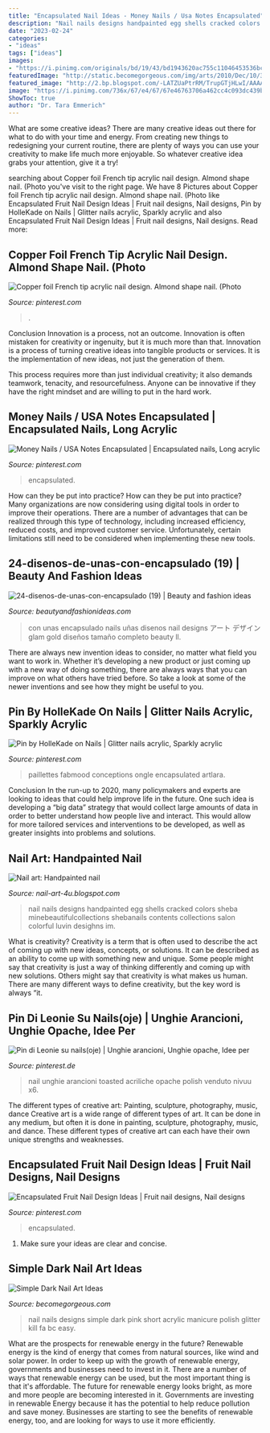 ```yaml
---
title: "Encapsulated Nail Ideas - Money Nails / Usa Notes Encapsulated"
description: "Nail nails designs handpainted egg shells cracked colors sheba minebeautifulcollections shebanails contents collections salon colorful luvin desighns im"
date: "2023-02-24"
categories:
- "ideas"
tags: ["ideas"]
images:
- "https://i.pinimg.com/originals/bd/19/43/bd1943620ac755c11046453536bcc063.jpg"
featuredImage: "http://static.becomegorgeous.com/img/arts/2010/Dec/10/3389/black_and_pink_nails_thumb.jpg"
featured_image: "http://2.bp.blogspot.com/-LATZUaPtrRM/TrupGTjHLwI/AAAAAAAABHk/esRwXmGB1EM/s1600/handpainted-nail-art-9.png"
image: "https://i.pinimg.com/736x/67/e4/67/67e46763706a462cc4c093dc439bf1d9.jpg"
ShowToc: true
author: "Dr. Tara Emmerich"
---
```



What are some creative ideas?
There are many creative ideas out there for what to do with your time and energy. From creating new things to redesigning your current routine, there are plenty of ways you can use your creativity to make life much more enjoyable. So whatever creative idea grabs your attention, give it a try!

	

		
searching about Copper foil French tip acrylic nail design. Almond shape nail. (Photo you've visit to the right page. We have 8 Pictures about Copper foil French tip acrylic nail design. Almond shape nail. (Photo like Encapsulated Fruit Nail Design Ideas | Fruit nail designs, Nail designs, Pin by HolleKade on Nails | Glitter nails acrylic, Sparkly acrylic and also Encapsulated Fruit Nail Design Ideas | Fruit nail designs, Nail designs. Read more:
		
    
## Copper Foil French Tip Acrylic Nail Design. Almond Shape Nail. (Photo

<img loading=lazy src="https://i.pinimg.com/originals/95/73/64/957364756251a9fbc7457aa4de47d5ed.jpg" onerror="this.onerror=null;this.src='https://tse2.mm.bing.net/th?id=OIP.oOR_dHQSkOT_CGU-xXteWQHaJ4&amp;pid=15.1';" alt="Copper foil French tip acrylic nail design. Almond shape nail. (Photo">

_Source: pinterest.com_

>. 

	

Conclusion
Innovation is a process, not an outcome.
Innovation is often mistaken for creativity or ingenuity, but it is much more than that. Innovation is a process of turning creative ideas into tangible products or services. It is the implementation of new ideas, not just the generation of them.

This process requires more than just individual creativity; it also demands teamwork, tenacity, and resourcefulness. Anyone can be innovative if they have the right mindset and are willing to put in the hard work.

    
## Money Nails / USA Notes Encapsulated | Encapsulated Nails, Long Acrylic

<img loading=lazy src="https://i.pinimg.com/736x/82/a7/db/82a7db513ffac68d8ff943a70bc073ff.jpg" onerror="this.onerror=null;this.src='https://tse4.mm.bing.net/th?id=OIP.lTBQ8Rrfv12RbbvTof1pfgHaEK&amp;pid=15.1';" alt="Money Nails / USA Notes Encapsulated | Encapsulated nails, Long acrylic">

_Source: pinterest.com_

>encapsulated. 

	

How can they be put into practice?
How can they be put into practice? Many organizations are now considering using digital tools in order to improve their operations.  There are a number of advantages that can be realized through this type of technology, including increased efficiency, reduced costs, and improved customer service. Unfortunately, certain limitations still need to be considered when implementing these new tools.

    
## 24-disenos-de-unas-con-encapsulado (19) | Beauty And Fashion Ideas

<img loading=lazy src="http://beautyandfashionideas.com/wp-content/uploads/2017/04/24-disenos-de-unas-con-encapsulado-19.jpg" onerror="this.onerror=null;this.src='https://tse3.mm.bing.net/th?id=OIP.0OO0uGj0HiPYO14BTwRF7wD6D6&amp;pid=15.1';" alt="24-disenos-de-unas-con-encapsulado (19) | Beauty and fashion ideas">

_Source: beautyandfashionideas.com_

>con unas encapsulado nails uñas disenos nail designs アート デザイン glam gold diseños tamaño completo beauty ll. 

	

There are always new invention ideas to consider, no matter what field you want to work in. Whether it’s developing a new product or just coming up with a new way of doing something, there are always ways that you can improve on what others have tried before. So take a look at some of the newer inventions and see how they might be useful to you.

    
## Pin By HolleKade On Nails | Glitter Nails Acrylic, Sparkly Acrylic

<img loading=lazy src="https://i.pinimg.com/originals/30/7d/e5/307de53d32a24858cc75b3654f1d33b6.jpg" onerror="this.onerror=null;this.src='https://tse1.mm.bing.net/th?id=OIP.ozrwg8LBkPl-WaE01nwcRwHaHL&amp;pid=15.1';" alt="Pin by HolleKade on Nails | Glitter nails acrylic, Sparkly acrylic">

_Source: pinterest.com_

>paillettes fabmood conceptions ongle encapsulated artlara. 

	

Conclusion
In the run-up to 2020, many policymakers and experts are looking to ideas that could help improve life in the future. One such idea is developing a “big data” strategy that would collect large amounts of data in order to better understand how people live and interact. This would allow for more tailored services and interventions to be developed, as well as greater insights into problems and solutions.

    
## Nail Art: Handpainted Nail

<img loading=lazy src="http://2.bp.blogspot.com/-LATZUaPtrRM/TrupGTjHLwI/AAAAAAAABHk/esRwXmGB1EM/s1600/handpainted-nail-art-9.png" onerror="this.onerror=null;this.src='https://tse4.mm.bing.net/th?id=OIP.UOkac8BdA9x4ScQYafG9WgHaHa&amp;pid=15.1';" alt="Nail art: Handpainted nail">

_Source: nail-art-4u.blogspot.com_

>nail nails designs handpainted egg shells cracked colors sheba minebeautifulcollections shebanails contents collections salon colorful luvin desighns im. 

	

What is creativity?
Creativity is a term that is often used to describe the act of coming up with new ideas, concepts, or solutions. It can be described as an ability to come up with something new and unique. Some people might say that creativity is just a way of thinking differently and coming up with new solutions. Others might say that creativity is what makes us human. There are many different ways to define creativity, but the key word is always “it.

    
## Pin Di Leonie Su Nails(oje) | Unghie Arancioni, Unghie Opache, Idee Per

<img loading=lazy src="https://i.pinimg.com/736x/67/e4/67/67e46763706a462cc4c093dc439bf1d9.jpg" onerror="this.onerror=null;this.src='https://tse2.mm.bing.net/th?id=OIP.k4GvYg9L0I6o2OHDaGNM9AHaJ4&amp;pid=15.1';" alt="Pin di Leonie su nails(oje) | Unghie arancioni, Unghie opache, Idee per">

_Source: pinterest.de_

>nail unghie arancioni toasted acriliche opache polish venduto nivuu x6. 

	

The different types of creative art: Painting, sculpture, photography, music, dance
Creative art is a wide range of different types of art. It can be done in any medium, but often it is done in painting, sculpture, photography, music, and dance. These different types of creative art can each have their own unique strengths and weaknesses.

    
## Encapsulated Fruit Nail Design Ideas | Fruit Nail Designs, Nail Designs

<img loading=lazy src="https://i.pinimg.com/originals/bd/19/43/bd1943620ac755c11046453536bcc063.jpg" onerror="this.onerror=null;this.src='https://tse1.mm.bing.net/th?id=OIP.-l-VKC3siG606L2zkKk0BwHaHQ&amp;pid=15.1';" alt="Encapsulated Fruit Nail Design Ideas | Fruit nail designs, Nail designs">

_Source: pinterest.com_

>encapsulated. 

	

1. Make sure your ideas are clear and concise.

    
## Simple Dark Nail Art Ideas

<img loading=lazy src="http://static.becomegorgeous.com/img/arts/2010/Dec/10/3389/black_and_pink_nails_thumb.jpg" onerror="this.onerror=null;this.src='https://tse1.mm.bing.net/th?id=OIP.Qf4i6xVEGtyXmYdxBoAXnQAAAA&amp;pid=15.1';" alt="Simple Dark Nail Art Ideas">

_Source: becomegorgeous.com_

>nail nails designs simple dark pink short acrylic manicure polish glitter kill fa bc easy. 

	

What are the prospects for renewable energy in the future?
Renewable energy is the kind of energy that comes from natural sources, like wind and solar power. In order to keep up with the growth of renewable energy, governments and businesses need to invest in it. There are a number of ways that renewable energy can be used, but the most important thing is that it's affordable. 
The future for renewable energy looks bright, as more and more people are becoming interested in it. Governments are investing in renewable Energy because it has the potential to help reduce pollution and save money. Businesses are starting to see the benefits of renewable energy, too, and are looking for ways to use it more efficiently.

